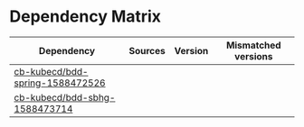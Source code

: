 # Dependency Matrix

Dependency | Sources | Version | Mismatched versions
---------- | ------- | ------- | -------------------
[cb-kubecd/bdd-spring-1588472526](https://github.com/cb-kubecd/bdd-spring-1588472526.git) |  | []() | 
[cb-kubecd/bdd-sbhg-1588473714](https://github.com/cb-kubecd/bdd-sbhg-1588473714.git) |  | []() | 
